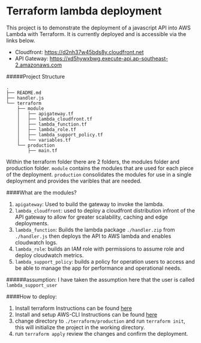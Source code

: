 # Terraform lambda deployment

This project is to demonstrate the deployment of a javascript API into AWS Lambda with Terraform. It is currently deployed and is accessible via the links below.
- Cloudfront: https://d2nh37w45bds8y.cloudfront.net
- API Gateway: https://xd5hywxbwg.execute-api.ap-southeast-2.amazonaws.com

#####Project Structure
```
.
├── README.md
├── handler.js
└── terraform
    ├── module
    │   ├── apigateway.tf
    │   ├── lambda_cloudfront.tf
    │   ├── lambda_function.tf
    │   ├── lambda_role.tf
    │   ├── lambda_support_policy.tf
    │   └── variables.tf
    └── production
        ├── main.tf
```

Within the terraform folder there are 2 folders, the modules folder and production folder. `module` contains the modules that are used for each piece of the deployment. `production` consolidates the modules for use in a single deployment and provides the varibles that are needed.

####What are the modules?
1. `apigateway`: Used to build the gateway to invoke the lambda.
1. `lambda_cloudfront`: used to deploy a cloudfront distribution infront of the API gateway to allow for greater scalability, caching and edge deployments.
1. `lambda_function`: Builds the lambda package `./handler.zip` from `./handler.js` then deploys the API to AWS lambda and enables cloudwatch logs.
1. `lambda_role`: builds an IAM role with permissions to assume role and deploy cloudwatch metrics.
1. `lambda_support_policy`: builds a policy for operation users to access and be able to manage the app for performance and operational needs.

######assumption: I have taken the assumption here that the user is called `lambda_support_user`

####How to deploy:
1. Install terraform
  Instructions can be found [here](https://learn.hashicorp.com/tutorials/terraform/install-cli "here")
1. Install and setup AWS-CLI
Instructions can be found [here](https://docs.aws.amazon.com/cli/latest/userguide/install-cliv2.html "here")
1. change directory to `./terraform/production` and run `terraform init`, this will initialize the project in the working directory.
1. run `terraform apply`
review the changes and confirm the deployment.